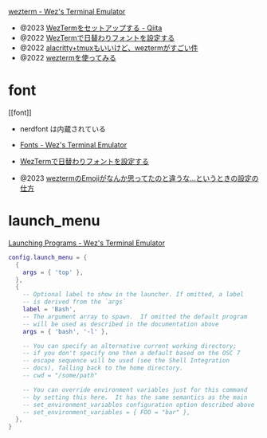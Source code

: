 [wezterm - Wez's Terminal Emulator](https://wezfurlong.org/wezterm/)

- @2023 [WezTermをセットアップする - Qiita](https://qiita.com/sonarAIT/items/0571c869e5f9ab3be817)
- @2022 [WezTermで日替わりフォントを設定する](https://zenn.dev/htlsne/articles/wezterm-rotate-font)
- @2022 [alacritty+tmuxもいいけど、weztermがすごい件](https://zenn.dev/yutakatay/articles/wezterm-intro)
- @2022 [weztermを使ってみる](https://zenn.dev/eetann/scraps/fe0a32896b6de8)

# font
[[font]]
- nerdfont は内蔵されている

- [Fonts - Wez's Terminal Emulator](https://wezfurlong.org/wezterm/config/fonts.html)
- [WezTermで日替わりフォントを設定する](https://zenn.dev/htlsne/articles/wezterm-rotate-font)

- @2023 [weztermのEmojiがなんか思ってたのと違うな...というときの設定の仕方](https://zenn.dev/paiza/articles/9ca689a0365b05)

# launch_menu
[Launching Programs - Wez's Terminal Emulator](https://wezfurlong.org/wezterm/config/launch.html#the-launcher-menu)

```lua
config.launch_menu = {
  {
    args = { 'top' },
  },
  {
    -- Optional label to show in the launcher. If omitted, a label
    -- is derived from the `args`
    label = 'Bash',
    -- The argument array to spawn.  If omitted the default program
    -- will be used as described in the documentation above
    args = { 'bash', '-l' },

    -- You can specify an alternative current working directory;
    -- if you don't specify one then a default based on the OSC 7
    -- escape sequence will be used (see the Shell Integration
    -- docs), falling back to the home directory.
    -- cwd = "/some/path"

    -- You can override environment variables just for this command
    -- by setting this here.  It has the same semantics as the main
    -- set_environment_variables configuration option described above
    -- set_environment_variables = { FOO = "bar" },
  },
}
```
